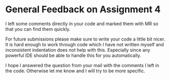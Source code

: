 # General Feedback on Assignment 4

I left some comments directly in your code and marked them with MR so that you
can find them quickly.

For future submissions please make sure to write your code a little bit nicer.
It is hard enough to work through code which I have not written myself and
inconsistent indentation does not help with this. Especially since any powerful
IDE should be able to handle this for you automatically.

I hope I answered the question from your mail with the comments I left in the
code. Otherwise let me know and I will try to be more specific.
